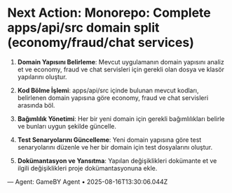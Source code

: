 # Next Action: Monorepo: Complete apps/api/src domain split (economy/fraud/chat services)

1. **Domain Yapısını Belirleme**: Mevcut uygulamanın domain yapısını analiz et ve economy, fraud ve chat servisleri için gerekli olan dosya ve klasör yapılarını oluştur.

2. **Kod Bölme İşlemi**: apps/api/src içinde bulunan mevcut kodları, belirlenen domain yapısına göre economy, fraud ve chat servisleri arasında böl.

3. **Bağımlılık Yönetimi**: Her bir yeni domain için gerekli bağımlılıkları belirle ve bunları uygun şekilde güncelle. 

4. **Test Senaryolarını Güncelleme**: Yeni domain yapısına göre test senaryolarını düzenle ve her bir domain için test dosyalarını oluştur.

5. **Dokümantasyon ve Yansıtma**: Yapılan değişiklikleri dokümante et ve ilgili değişiklikleri proje dokümantasyonuna ekle.

— Agent: GameBY Agent • 2025-08-16T13:30:06.044Z
